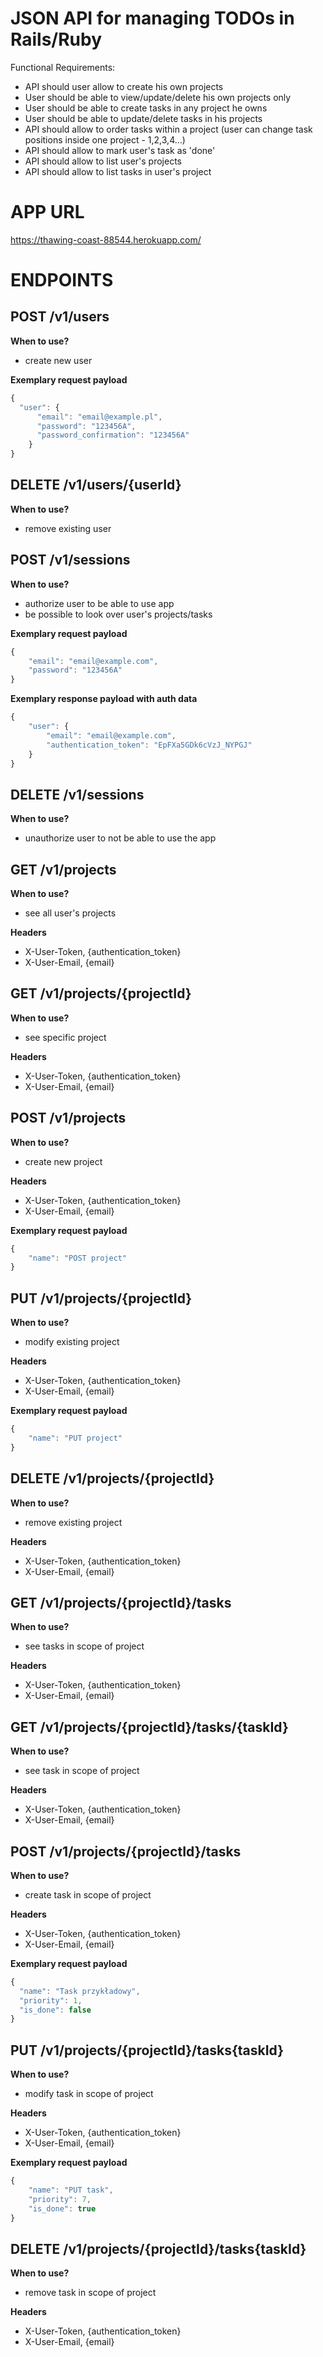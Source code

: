 # JSON API for managing TODOs in Rails/Ruby

Functional Requirements:

- API should user allow to create his own projects
- User should be able to view/update/delete his own projects only
- User should be able to create tasks in any project he owns
- User should be able to update/delete tasks in his projects
- API should allow to order tasks within a project (user can change task positions inside one project - 1,2,3,4...)
- API should allow to mark user's task as 'done'
- API should allow to list user's projects
- API should allow to list tasks in user's project

# APP URL
https://thawing-coast-88544.herokuapp.com/

# ENDPOINTS

## POST /v1/users
  **When to use?**
  - create new user

  **Exemplary request payload**
  ```javascript
  {
	"user": {
		"email": "email@example.pl",
		"password": "123456A",
		"password_confirmation": "123456A"
	  }
  }
  ```

## DELETE /v1/users/{userId}
  **When to use?**
  - remove existing user

## POST /v1/sessions
  **When to use?**
  - authorize user to be able to use app
  - be possible to look over user's projects/tasks

  **Exemplary request payload**
  ```javascript
  {
	  "email": "email@example.com",
	  "password": "123456A"
  }
  ```

  **Exemplary response payload with auth data**
  ```javascript
  {
      "user": {
          "email": "email@example.com",
          "authentication_token": "EpFXa5GDk6cVzJ_NYPGJ"
      }
  }
  ```

## DELETE /v1/sessions
  **When to use?**
  - unauthorize user to not be able to use the app

## GET /v1/projects
  **When to use?**
  - see all user's projects

  **Headers**
  - X-User-Token, {authentication_token}
  - X-User-Email, {email}

## GET /v1/projects/{projectId}
  **When to use?**
  - see specific project

  **Headers**
  - X-User-Token, {authentication_token}
  - X-User-Email, {email}

## POST /v1/projects
  **When to use?**
  - create new project

  **Headers**
  - X-User-Token, {authentication_token}
  - X-User-Email, {email}

  **Exemplary request payload**
  ```javascript
  {
	  "name": "POST project"
  }
  ```

## PUT /v1/projects/{projectId}
  **When to use?**
  - modify existing project

  **Headers**
  - X-User-Token, {authentication_token}
  - X-User-Email, {email}

  **Exemplary request payload**
  ```javascript
  {
	  "name": "PUT project"
  }
  ```

## DELETE /v1/projects/{projectId}
  **When to use?**
  - remove existing project

  **Headers**
  - X-User-Token, {authentication_token}
  - X-User-Email, {email}

## GET /v1/projects/{projectId}/tasks
  **When to use?**
  - see tasks in scope of project

  **Headers**
  - X-User-Token, {authentication_token}
  - X-User-Email, {email}

## GET /v1/projects/{projectId}/tasks/{taskId}
  **When to use?**
  - see task in scope of project

  **Headers**
  - X-User-Token, {authentication_token}
  - X-User-Email, {email}

## POST /v1/projects/{projectId}/tasks
  **When to use?**
  - create task in scope of project

  **Headers**
  - X-User-Token, {authentication_token}
  - X-User-Email, {email}

  **Exemplary request payload**
  ```javascript
  {
    "name": "Task przykładowy",
    "priority": 1,
    "is_done": false
  }
  ```

## PUT /v1/projects/{projectId}/tasks{taskId}
  **When to use?**
  - modify task in scope of project

  **Headers**
  - X-User-Token, {authentication_token}
  - X-User-Email, {email}

  **Exemplary request payload**
  ```javascript
  {
	  "name": "PUT task",
	  "priority": 7,
	  "is_done": true
  }
  ```

## DELETE /v1/projects/{projectId}/tasks{taskId}
  **When to use?**
  - remove task in scope of project

  **Headers**
  - X-User-Token, {authentication_token}
  - X-User-Email, {email}
